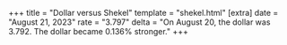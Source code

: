 +++
title = "Dollar versus Shekel"
template = "shekel.html"
[extra]
date = "August 21, 2023"
rate = "3.797"
delta = "On August 20, the dollar was 3.792. The dollar became 0.136% stronger."
+++
